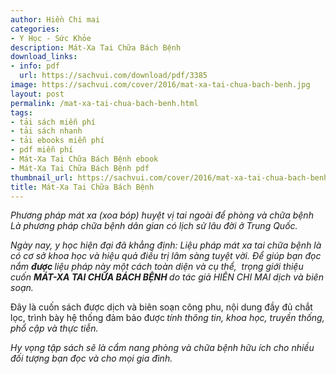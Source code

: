 ```yaml
---
author: Hiền Chi mai
categories:
- Y Học - Sức Khỏe
description: Mát-Xa Tai Chữa Bách Bệnh
download_links:
- info: pdf
  url: https://sachvui.com/download/pdf/3385
image: https://sachvui.com/cover/2016/mat-xa-tai-chua-bach-benh.jpg
layout: post
permalink: /mat-xa-tai-chua-bach-benh.html
tags:
- tải sách miễn phí
- tải sách nhanh
- tải ebooks miễn phí
- pdf miễn phí
- Mát-Xa Tai Chữa Bách Bệnh ebook
- Mát-Xa Tai Chữa Bách Bệnh pdf
thumbnail_url: https://sachvui.com/cover/2016/mat-xa-tai-chua-bach-benh.jpg
title: Mát-Xa Tai Chữa Bách Bệnh
---
```


 <div class="item-desc text-justify"> <p><em>Phương pháp mát xa </em><em>(xoa </em><em>bóp) huyệt vị tai ngoài để phòng và chữa bệnh Là phương pháp chữa bệnh dân gian có lịch sử lâu đời ở Trung Quốc.</em></p><p><em>Ngày nay, y học hiện đại đã khẳng định: Liệu pháp mát xa tai chữa bệnh là có cơ sở khoa học và hiệu quả điều trị lâm sàng tuyệt vời. Để giúp bạn đọc nắm </em><strong><em>được </em></strong><em>liệu pháp này một cách toàn diện và cụ thể,  trọng giới thiệu cuốn </em><strong><em>MÁT-XA TAI CHỮA BÁCH BỆNH </em></strong><em>do tác giả HIÊN CHI MAI dịch và biên soạn.</em></p><p>Đây là cuốn sách được dịch và biên soạn công phu, nội dung đầy đủ chắt lọc, trình bày hệ thống đảm bảo được<strong><em> </em></strong><em>tính thông tin, khoa học, truyền thống, phổ cập và thực tiễn.</em></p><p><em>Hy vọng tập sách sẽ là cẩm nang phòng và chữa bệnh hữu ích cho nhiều đối tượng bạn đọc và cho mọi gia đình.</em></p> </div>